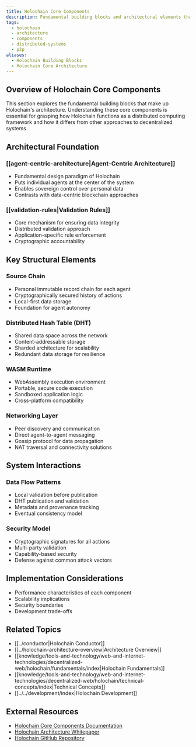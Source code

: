 ```yaml
---
title: Holochain Core Components
description: Fundamental building blocks and architectural elements that form the foundation of Holochain's distributed computing framework
tags:
  - holochain
  - architecture
  - components
  - distributed-systems
  - p2p
aliases:
  - Holochain Building Blocks
  - Holochain Core Architecture
---
```


## Overview of Holochain Core Components

This section explores the fundamental building blocks that make up Holochain's architecture. Understanding these core components is essential for grasping how Holochain functions as a distributed computing framework and how it differs from other approaches to decentralized systems.

## Architectural Foundation

### [[agent-centric-architecture|Agent-Centric Architecture]]

- Fundamental design paradigm of Holochain
- Puts individual agents at the center of the system
- Enables sovereign control over personal data
- Contrasts with data-centric blockchain approaches

### [[validation-rules|Validation Rules]]

- Core mechanism for ensuring data integrity
- Distributed validation approach
- Application-specific rule enforcement
- Cryptographic accountability

## Key Structural Elements

### Source Chain

- Personal immutable record chain for each agent
- Cryptographically secured history of actions
- Local-first data storage
- Foundation for agent autonomy

### Distributed Hash Table (DHT)

- Shared data space across the network
- Content-addressable storage
- Sharded architecture for scalability
- Redundant data storage for resilience

### WASM Runtime

- WebAssembly execution environment
- Portable, secure code execution
- Sandboxed application logic
- Cross-platform compatibility

### Networking Layer

- Peer discovery and communication
- Direct agent-to-agent messaging
- Gossip protocol for data propagation
- NAT traversal and connectivity solutions

## System Interactions

### Data Flow Patterns

- Local validation before publication
- DHT publication and validation
- Metadata and provenance tracking
- Eventual consistency model

### Security Model

- Cryptographic signatures for all actions
- Multi-party validation
- Capability-based security
- Defense against common attack vectors

## Implementation Considerations

- Performance characteristics of each component
- Scalability implications
- Security boundaries
- Development trade-offs

## Related Topics

- [[../conductor|Holochain Conductor]]
- [[../holochain-architecture-overview|Architecture Overview]]
- [[knowledge/tools-and-technology/web-and-internet-technologies/decentralized-web/holochain/fundamentals/index|Holochain Fundamentals]]
- [[knowledge/tools-and-technology/web-and-internet-technologies/decentralized-web/holochain/technical-concepts/index|Technical Concepts]]
- [[../../development/index|Holochain Development]]

## External Resources

- [Holochain Core Components Documentation](https://developer.holochain.org/docs/concepts/2_application_architecture/)
- [Holochain Architecture Whitepaper](https://github.com/holochain/holochain-proto/blob/whitepaper/holochain.pdf)
- [Holochain GitHub Repository](https://github.com/holochain/holochain) 